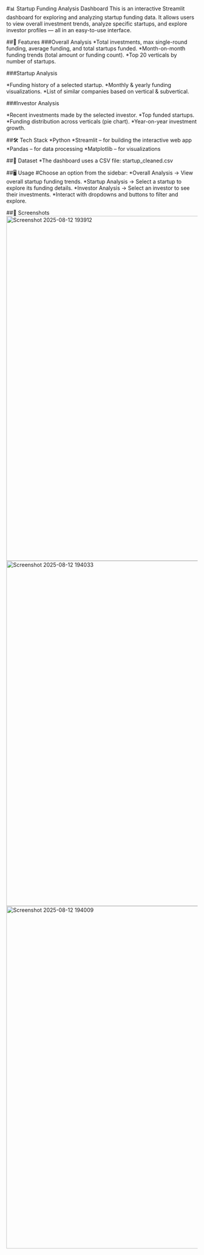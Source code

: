 #📊 Startup Funding Analysis Dashboard
This is an interactive Streamlit dashboard for exploring and analyzing startup funding data.
It allows users to view overall investment trends, analyze specific startups, and explore investor profiles — all in an easy-to-use interface.

##🚀 Features
###Overall Analysis
*Total investments, max single-round funding, average funding, and total startups funded.
*Month-on-month funding trends (total amount or funding count).
*Top 20 verticals by number of startups.

###Startup Analysis

*Funding history of a selected startup.
*Monthly & yearly funding visualizations.
*List of similar companies based on vertical & subvertical.

###Investor Analysis

*Recent investments made by the selected investor.
*Top funded startups.
*Funding distribution across verticals (pie chart).
*Year-on-year investment growth.

##🛠️ Tech Stack
*Python
*Streamlit – for building the interactive web app
*Pandas – for data processing
*Matplotlib – for visualizations

##📂 Dataset
*The dashboard uses a CSV file: startup_cleaned.csv

##🖥️ Usage
#Choose an option from the sidebar:
*Overall Analysis → View overall startup funding trends.
*Startup Analysis → Select a startup to explore its funding details.
*Investor Analysis → Select an investor to see their investments.
*Interact with dropdowns and buttons to filter and explore.

##📸 Screenshots
<img width="1918" height="907" alt="Screenshot 2025-08-12 193912" src="https://github.com/user-attachments/assets/7f52b208-dc8a-4678-a56c-7fcc48e8c270" />
<img width="1919" height="908" alt="Screenshot 2025-08-12 194033" src="https://github.com/user-attachments/assets/cfffc5ba-bc8e-427c-acef-35e2208cc577" />
<img width="1919" height="901" alt="Screenshot 2025-08-12 194009" src="https://github.com/user-attachments/assets/97ec33d5-ea65-4237-a24a-8db1c4f21a60" />

